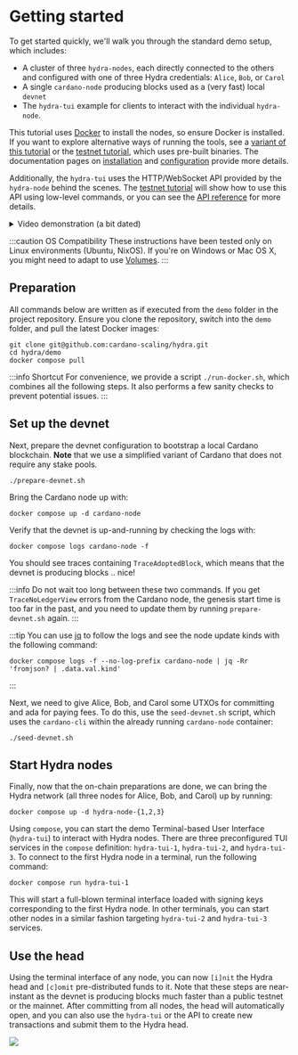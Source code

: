 # Getting started
To get started quickly, we'll walk you through the standard demo setup, which includes:

* A cluster of three `hydra-nodes`, each directly connected to the others and configured with one of three Hydra credentials: `Alice`, `Bob`, or `Carol`
* A single `cardano-node` producing blocks used as a (very fast) local `devnet`
* The `hydra-tui` example for clients to interact with the individual `hydra-node`.

This tutorial uses [Docker](https://www.docker.com/get-started) to install the nodes, so ensure Docker is installed. If you want to explore alternative ways of running the tools, see a [variant of this tutorial](./getting-started-without-docker.md) or the [testnet tutorial](./tutorial/index.md), which uses pre-built binaries. The documentation pages on [installation](./installation) and [configuration](./configuration) provide more details.

Additionally, the `hydra-tui` uses the HTTP/WebSocket API provided by the `hydra-node` behind the scenes. The [testnet tutorial](./tutorial/index.md) will show how to use this API using low-level commands, or you can see the [API reference](https://hydra.family/head-protocol/unstable/api-reference) for more details.

<details>
<summary>Video demonstration (a bit dated)</summary>

<iframe style={{width: '100%', height: '480px'}} src="https://www.youtube.com/embed/dJk5_kB3BM4" title="Hydra Head Demo" frameborder="0" allow="accelerometer; autoplay; clipboard-write; encrypted-media; gyroscope; picture-in-picture" allowfullscreen="true"></iframe>

</details>

:::caution OS Compatibility
These instructions have been tested only on Linux environments (Ubuntu, NixOS). If you're on Windows or Mac OS X, you might need to adapt to use [Volumes](https://docs.docker.com/storage/volumes/).
:::

## Preparation

All commands below are written as if executed from the `demo` folder in the project repository. Ensure you clone the repository, switch into the `demo` folder, and pull the latest Docker images:

```shell
git clone git@github.com:cardano-scaling/hydra.git
cd hydra/demo
docker compose pull
```

:::info Shortcut
For convenience, we provide a script `./run-docker.sh`, which combines all the following steps. It also performs a few sanity checks to prevent potential issues.
:::

## Set up the devnet

Next, prepare the devnet configuration to bootstrap a local Cardano blockchain.
**Note** that we use a simplified variant of Cardano that does not require any stake pools.

```shell
./prepare-devnet.sh
```

Bring the Cardano node up with:

```shell
docker compose up -d cardano-node
```

Verify that the devnet is up-and-running by checking the logs with:
```shell
docker compose logs cardano-node -f
```

You should see traces containing `TraceAdoptedBlock`, which means that the devnet is producing blocks .. nice!


:::info
Do not wait too long between these two commands. If you get `TraceNoLedgerView` errors from the Cardano node, the genesis start time is too far in the past, and you need to update them by running `prepare-devnet.sh` again.
:::

:::tip
You can use [jq](https://jqlang.github.io/jq/) to follow the logs and see the node update kinds with the
following command:

```
docker compose logs -f --no-log-prefix cardano-node | jq -Rr 'fromjson? | .data.val.kind'
```
:::


Next, we need to give Alice, Bob, and Carol some UTXOs for committing and ada for paying fees. To do this, use the `seed-devnet.sh` script, which uses the `cardano-cli` within the already running `cardano-node` container:

```shell
./seed-devnet.sh
```

## Start Hydra nodes

Finally, now that the on-chain preparations are done, we can bring the Hydra network (all three nodes for Alice, Bob, and Carol) up by running:

```shell
docker compose up -d hydra-node-{1,2,3}
```

Using `compose`, you can start the demo Terminal-based User Interface (`hydra-tui`) to interact with Hydra nodes. There are three preconfigured TUI services in the `compose` definition: `hydra-tui-1`, `hydra-tui-2`, and `hydra-tui-3`. To connect to the first Hydra node in a terminal, run the following command:

```shell
docker compose run hydra-tui-1
```

This will start a full-blown terminal interface loaded with signing keys corresponding to the first Hydra node. In other terminals, you can start other nodes in a similar fashion targeting `hydra-tui-2` and `hydra-tui-3` services.

## Use the head

Using the terminal interface of any node, you can now `[i]nit` the Hydra head and `[c]omit` pre-distributed funds to it. Note that these steps are near-instant as the devnet is producing blocks much faster than a public testnet or the mainnet. After committing from all nodes, the head will automatically open, and you can also use the `hydra-tui` or the API to create new transactions and submit them to the Hydra head.

![](./open-head.png)

